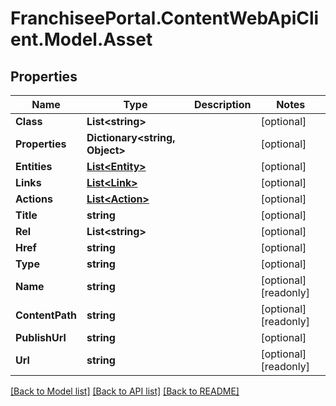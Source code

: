 # FranchiseePortal.ContentWebApiClient.Model.Asset

## Properties

Name | Type | Description | Notes
------------ | ------------- | ------------- | -------------
**Class** | **List&lt;string&gt;** |  | [optional] 
**Properties** | **Dictionary&lt;string, Object&gt;** |  | [optional] 
**Entities** | [**List&lt;Entity&gt;**](Entity.md) |  | [optional] 
**Links** | [**List&lt;Link&gt;**](Link.md) |  | [optional] 
**Actions** | [**List&lt;Action&gt;**](Action.md) |  | [optional] 
**Title** | **string** |  | [optional] 
**Rel** | **List&lt;string&gt;** |  | [optional] 
**Href** | **string** |  | [optional] 
**Type** | **string** |  | [optional] 
**Name** | **string** |  | [optional] [readonly] 
**ContentPath** | **string** |  | [optional] [readonly] 
**PublishUrl** | **string** |  | [optional] 
**Url** | **string** |  | [optional] [readonly] 

[[Back to Model list]](../README.md#documentation-for-models) [[Back to API list]](../README.md#documentation-for-api-endpoints) [[Back to README]](../README.md)

